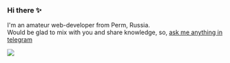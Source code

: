 ### Hi there ✨
I'm an amateur web-developer from Perm, Russia.  
Would be glad to mix with you and share knowledge, so, [ask me anything in telegram](https://t.me/revidovich)
<!--
**nutkatuz/nutkatuz** is a ✨ _special_ ✨ repository because its `README.md` (this file) appears on your GitHub profile.

Here are some ideas to get you started:

- 🔭 I’m currently working on ...
- 🌱 I’m currently learning ...
- 👯 I’m looking to collaborate on ...
- 🤔 I’m looking for help with ...
- 💬 Ask me about ...
- 📫 How to reach me: ...
- 😄 Pronouns: ...
- ⚡ Fun fact: ...
-->
<img src='https://media0.giphy.com/media/OmK8lulOMQ9XO/giphy.gif?cid=dc79c3575ab0e891722e664141fc8318'>
